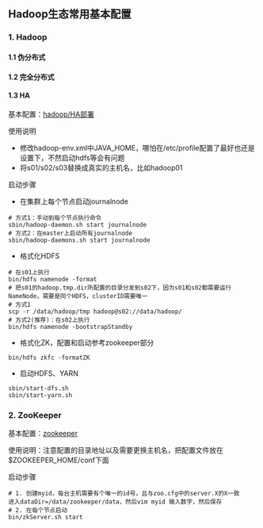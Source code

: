 ## Hadoop生态常用基本配置

### 1. Hadoop
#### 1.1 伪分布式
#### 1.2 完全分布式
#### 1.3 HA
基本配置：[hadoop/HA部署](https://github.com/fancyChuan/bigdata-learn/tree/master/环境搭建/hadoop/HA部署)

使用说明
- 修改hadoop-env.xml中JAVA_HOME，哪怕在/etc/profile配置了最好也还是设置下，不然启动hdfs等会有问题
- 将s01/s02/s03替换成真实的主机名，比如hadoop01

启动步骤
- 在集群上每个节点启动journalnode
```
# 方式1：手动到每个节点执行命令
sbin/hadoop-daemon.sh start journalnode
# 方式2：在master上启动所有journalnode
sbin/hadoop-daemons.sh start journalnode
```
- 格式化HDFS
```
# 在s01上执行
bin/hdfs namenode -format
# 把s01的hadoop.tmp.dir所配置的目录分发到s02下，因为s01和s02都需要运行NameNode，需要是同个HDFS，clusterID需要唯一
# 方式1
scp -r /data/hadoop/tmp hadoop@s02://data/hadoop/
# 方式2(推荐)：在s02上执行
bin/hdfs namenode -bootstrapStandby
```
- 格式化ZK，配置和启动参考zookeeper部分
```
bin/hdfs zkfc -formatZK
```
- 启动HDFS、YARN
```
sbin/start-dfs.sh
sbin/start-yarn.sh
```

### 2. ZooKeeper
基本配置：[zookeeper](https://github.com/fancyChuan/bigdata-learn/tree/master/环境搭建/zookeeper)

使用说明：注意配置的目录地址以及需要更换主机名，把配置文件放在 $ZOOKEEPER_HOME/conf下面

启动步骤
```
# 1. 创建myid，每台主机需要有个唯一的id号，且与zoo.cfg中的server.X的X一致
进入dataDir=/data/zookeeper/data，然后vim myid 输入数字，然后保存
# 2. 在每个节点启动
bin/zkServer.sh start
```